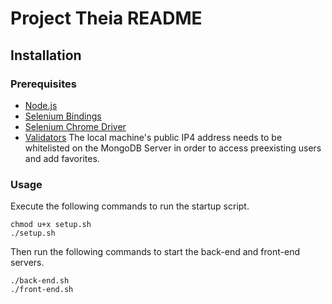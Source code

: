 # Project Theia README
## Installation
### Prerequisites
- [Node.js](https://nodejs.org/en/download/)
- [Selenium Bindings](https://selenium-python.readthedocs.io/installation.html)
- [Selenium Chrome Driver](https://selenium-python.readthedocs.io/installation.html)
- [Validators](https://pypi.org/project/validators/)
The local machine's public IP4 address needs to be whitelisted on the MongoDB Server in order to access preexisting users and add favorites.
### Usage
Execute the following commands to run the startup script.
```
chmod u+x setup.sh
./setup.sh
```
Then run the following commands to start the back-end and front-end servers.
```
./back-end.sh
./front-end.sh
```

